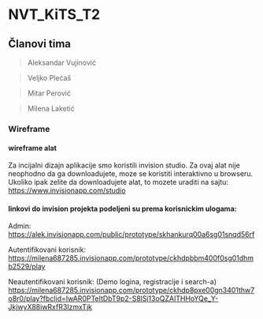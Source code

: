 # NVT_KiTS_T2

## Članovi tima

> Aleksandar Vujinović

> Veljko Plećaš

> Mitar Perović

> Milena Laketić

### Wireframe 
#### wireframe alat
Za incijalni dizajn aplikacije smo koristili invision studio. 
Za ovaj alat nije neophodno da ga downloadujete, moze se koristiti interaktivno u browseru.
Ukoliko ipak zelite da downloadujete alat, to mozete uraditi na sajtu: https://www.invisionapp.com/studio

#### linkovi do invision projekta podeljeni su prema korisnickim ulogama:

Admin: https://alek.invisionapp.com/public/prototype/skhankurq00a6sg01snqd56rf

Autentifikovani korisnik: https://milena687285.invisionapp.com/prototype/ckhdpbbm400f0sg01dhmb2529/play

Neautentifikovani korisnik:  (Demo logina, registracije i search-a) https://milena687285.invisionapp.com/prototype/ckhdp8pxe00gn3401thw7o8r0/play?fbclid=IwAR0PTeItDbT9p2-S8lSj13oQZAITHHoYQe_Y-JkjwyX88iwRxfR3IzmxTjk


